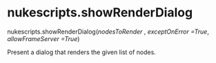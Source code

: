 # nukescripts.showRenderDialog
nukescripts.showRenderDialog(_nodesToRender_ , _exceptOnError =True_, _allowFrameServer =True_)

Present a dialog that renders the given list of nodes.